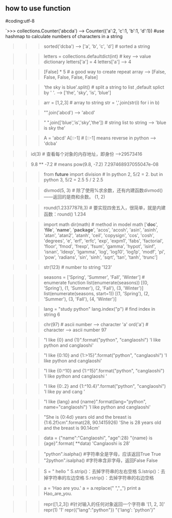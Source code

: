 ## how to use function

#coding:utf-8  

`>>> collections.Counter('abcda') 
--> Counter({'a':2, 'c':1, 'b':1, 'd':1}) #use hashmap to calculate numbers of characters in a string

>>> sorted('dcba')
--> ['a', 'b', 'c', 'd'] # sorted a string

>>> letters = collections.defaultdict(int) # key --> value dictionary
>>> letters['a'] = 4 
>>> letters['a']
--> 4

>>> [False] * 5 # a good way to create repeat array
--> [False, False, False, False, False]

>>> 'the sky is blue'.split() # split a string to list ,default splict by ' '.
--> ['the', 'sky', 'is', 'blue']

>>>arr = [1,2,3] # array to string
>>>str = ','.join(str(i) for i in b)

>>> "".join('abcd')
--> 'abcd'

>>> " ".join(['blue','is','sky','the']) # string list to string
--> 'blue is sky the'

>>> A = 'abcd'
>>> A[::-1]  # [::-1] means reverse in python
--> 'dcba' 

>> id(3) # 查看每个对象的内存地址，即身份
-->29573416

>> 9.8 ** -7.2 # means pow(9.8, -7.2)
7.297468937055047e-08

>>> from __future__ import division # In python 2, 5/2 = 2. but in python 3, 5/2 = 2.5
>>> 5 / 2
2.5 

>>> divmod(5, 3) # 除了使用%求余数，还有内建函数divmod()——返回的是商和余数。
(1, 2)

>>> round(1.23377878,3) # 要实现四舍五入，很简单，就是内建函数：round()
1.234

>>> import math
>>> dir(math) # method in model math
['__doc__', '__file__', '__name__', '__package__', 'acos', 'acosh', 'asin', 'asinh', 'atan', 'atan2', 'atanh', 'ceil', 'copysign', 'cos', 'cosh', 'degrees', 'e', 'erf', 'erfc', 'exp', 'expm1', 'fabs', 'factorial', 'floor', 'fmod', 'frexp', 'fsum', 'gamma', 'hypot', 'isinf', 'isnan', 'ldexp', 'lgamma', 'log', 'log10', 'log1p', 'modf', 'pi', 'pow', 'radians', 'sin', 'sinh', 'sqrt', 'tan', 'tanh', 'trunc']

>>> str(123) # number to string
'123'

>>> seasons = ['Spring', 'Summer', 'Fall', 'Winter'] # enumerate function
>>> list(enumerate(seasons))
[(0, 'Spring'), (1, 'Summer'), (2, 'Fall'), (3, 'Winter')]
>>> list(enumerate(seasons, start=1))
[(1, 'Spring'), (2, 'Summer'), (3, 'Fall'), (4, 'Winter')]


>>> lang = "study python"
>>> lang.index("p") # find index in string
6

>>> chr(97) # ascii number --> character 
'a'
>>> ord('a') # character --> ascii number
97

>>> "I like {0} and {1}".format("python", "canglaoshi")
'I like python and canglaoshi'

>>> "I like {0:10} and {1:>15}".format("python", "canglaoshi")
'I like python     and      canglaoshi'

>>> "I like {0:^10} and {1:^15}".format("python", "canglaoshi")
'I like   python   and   canglaoshi   '

>>> "I like {0:.2} and {1:^10.4}".format("python", "canglaoshi")
'I like py and    cang   '

>>> "I like {lang} and {name}".format(lang="python", name="canglaoshi")
'I like python and canglaoshi'

>>> "She is {0:4d} years old and the breast is {1:6.2f}cm".format(28, 90.1415926)
'She is   28 years old and the breast is  90.14cm'

>>> data = {"name":"Canglaoshi", "age":28}
>>> "{name} is {age}".format( **data) 
'Canglaoshi is 28'

>>> "python".isalpha()    #字符串全是字母，应该返回True
True
>>> "2python".isalpha()    #字符串含非字母，返回False
False	

>>> S = " hello "
>>> S.strip()：去掉字符串的左右空格
>>> S.lstrip()：去掉字符串的左边空格
>>> S.rstrip()：去掉字符串的右边空格

>>> a = 'Hao are you.'
>>> a = a.replace(" ","_")
>>> print a
Hao_are_you.

>>> repr([1,2,3]) #针对输入的任何对象返回一个字符串
'[1, 2, 3]'
>>> repr(1)
'1'
>>> repr({"lang":"python"})
"{'lang': 'python'}"

